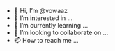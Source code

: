 - 👋 Hi, I’m @vowaaz
- 👀 I’m interested in ...
- 🌱 I’m currently learning ...
- 💞️ I’m looking to collaborate on ...
- 📫 How to reach me ...

<!---
vowaaz/vowaaz is a ✨ special ✨ repository because its `README.md` (this file) appears on your GitHub profile.
You can click the Preview link to take a look at your changes.
--->
